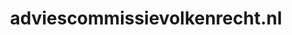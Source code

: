 ---
layout: post
title: "adviescommissievolkenrecht.nl"
internal_url: "/dutchgov/adviescommissievolkenrecht.nl.html"
subdomains_count: 4
all_subdomains_count: 4
urls_count: 4
ssl_rank: 100
http_rank: 70
url_link: /data/adviescommissievolkenrecht.nl/urls.txt
all_subdomains_link: /data/adviescommissievolkenrecht.nl/all_subdomains.txt
subdomains_link: /data/adviescommissievolkenrecht.nl/subdomains.txt
categories: dutchgov
---